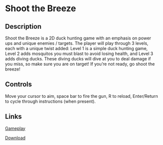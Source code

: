 # Shoot the Breeze

## Description
Shoot the Breeze is a 2D duck hunting game with an emphasis on power ups and
unique enemies / targets. The player will play through 3 levels, each with a unique
twist added: Level 1 is a simple duck hunting game, Level 2 adds mosquitos you
must blast to avoid losing health, and Level 3 adds diving ducks. These diving
ducks will dive at you to deal damage if you miss, so make sure you are on target!
If you’re not ready, go shoot the breeze!

## Controls
Move your cursor to aim, space bar to fire the gun, R to reload, Enter/Return to
cycle through instructions (when present).

## Links
[Gameplay](https://youtu.be/JEHGBp9dy2k?si=paiSJC875tHYYQhh)

[Download](https://itchy-n-scratchy.itch.io/shoot-the-breeze)
